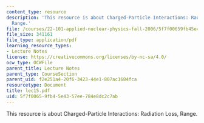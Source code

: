```yaml
---
content_type: resource
description: 'This resource is about Charged-Particle Interactions: Radiation Loss,
  Range.'
file: /courses/22-101-applied-nuclear-physics-fall-2006/5f7f00659fb45e4357ee784e8dc2c7ab_lec15.pdf
file_size: 341161
file_type: application/pdf
learning_resource_types:
- Lecture Notes
license: https://creativecommons.org/licenses/by-nc-sa/4.0/
ocw_type: OCWFile
parent_title: Lecture Notes
parent_type: CourseSection
parent_uid: f2e251a4-20f6-3423-44e1-807ac1684fca
resourcetype: Document
title: lec15.pdf
uid: 5f7f0065-9fb4-5e43-57ee-784e8dc2c7ab
---
```

This resource is about Charged-Particle Interactions: Radiation Loss, Range.